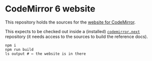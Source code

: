 # CodeMirror 6 website

This repository holds the sources for the [website for
CodeMirror](https://codemirror.net/).

This expects to be checked out inside a (installed)
[`codemirror.next`](https://github.com/codemirror/codemirror.next)
repository (it needs access to the sources to build the reference
docs).

```
npm i
npm run build
ls output # ← the website is in there
```

